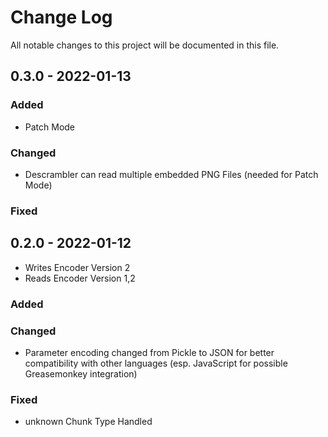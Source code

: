 # Change Log
All notable changes to this project will be documented in this file.

## 0.3.0 - 2022-01-13
### Added
- Patch Mode
### Changed
- Descrambler can read multiple embedded PNG Files (needed for Patch Mode)
### Fixed
## 0.2.0 - 2022-01-12
- Writes Encoder Version 2
- Reads Encoder Version 1,2
### Added
 
### Changed
- Parameter encoding changed from Pickle to JSON for better compatibility with other languages (esp. JavaScript for possible Greasemonkey integration)

### Fixed
- unknown Chunk Type Handled
